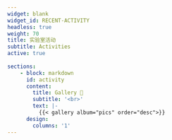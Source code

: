 ```yaml
---
widget: blank
widget_id: RECENT-ACTIVITY
headless: true
weight: 70
title: 实验室活动
subtitle: Activities
active: true
  
sections:
    - block: markdown
      id: activity
      content:
        title: Gallery 📸
        subtitle: '<br>'
        text: |-
          {{< gallery album="pics" order="desc">}}
      design:
        columns: '1'
---
```

